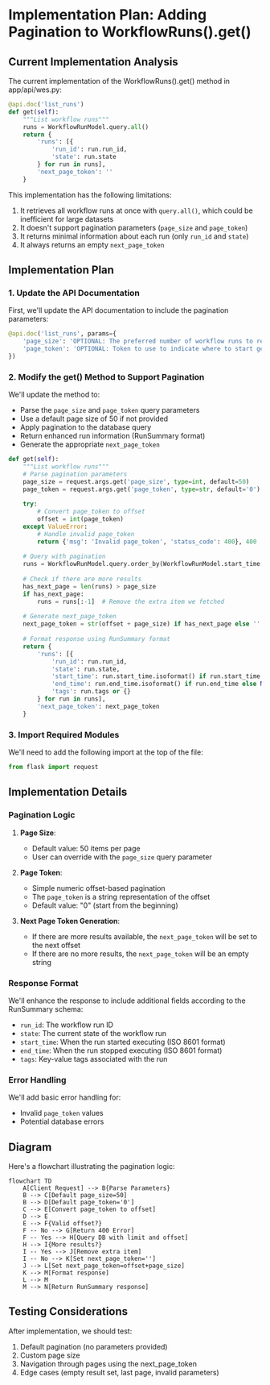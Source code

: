 # Implementation Plan: Adding Pagination to WorkflowRuns().get()

## Current Implementation Analysis

The current implementation of the WorkflowRuns().get() method in app/api/wes.py:
```python
@api.doc('list_runs')
def get(self):
    """List workflow runs"""
    runs = WorkflowRunModel.query.all()
    return {
        'runs': [{
            'run_id': run.run_id,
            'state': run.state
        } for run in runs],
        'next_page_token': ''
    }
```

This implementation has the following limitations:
1. It retrieves all workflow runs at once with `query.all()`, which could be inefficient for large datasets
2. It doesn't support pagination parameters (`page_size` and `page_token`)
3. It returns minimal information about each run (only `run_id` and `state`)
4. It always returns an empty `next_page_token`

## Implementation Plan

### 1. Update the API Documentation

First, we'll update the API documentation to include the pagination parameters:

```python
@api.doc('list_runs', params={
    'page_size': 'OPTIONAL: The preferred number of workflow runs to return in a page.',
    'page_token': 'OPTIONAL: Token to use to indicate where to start getting results.'
})
```

### 2. Modify the get() Method to Support Pagination

We'll update the method to:
- Parse the `page_size` and `page_token` query parameters
- Use a default page size of 50 if not provided
- Apply pagination to the database query
- Return enhanced run information (RunSummary format)
- Generate the appropriate `next_page_token`

```python
def get(self):
    """List workflow runs"""
    # Parse pagination parameters
    page_size = request.args.get('page_size', type=int, default=50)
    page_token = request.args.get('page_token', type=str, default='0')
    
    try:
        # Convert page_token to offset
        offset = int(page_token)
    except ValueError:
        # Handle invalid page_token
        return {'msg': 'Invalid page_token', 'status_code': 400}, 400
    
    # Query with pagination
    runs = WorkflowRunModel.query.order_by(WorkflowRunModel.start_time.desc()).limit(page_size + 1).offset(offset).all()
    
    # Check if there are more results
    has_next_page = len(runs) > page_size
    if has_next_page:
        runs = runs[:-1]  # Remove the extra item we fetched
    
    # Generate next_page_token
    next_page_token = str(offset + page_size) if has_next_page else ''
    
    # Format response using RunSummary format
    return {
        'runs': [{
            'run_id': run.run_id,
            'state': run.state,
            'start_time': run.start_time.isoformat() if run.start_time else None,
            'end_time': run.end_time.isoformat() if run.end_time else None,
            'tags': run.tags or {}
        } for run in runs],
        'next_page_token': next_page_token
    }
```

### 3. Import Required Modules

We'll need to add the following import at the top of the file:

```python
from flask import request
```

## Implementation Details

### Pagination Logic

1. **Page Size**: 
   - Default value: 50 items per page
   - User can override with the `page_size` query parameter

2. **Page Token**:
   - Simple numeric offset-based pagination
   - The `page_token` is a string representation of the offset
   - Default value: "0" (start from the beginning)

3. **Next Page Token Generation**:
   - If there are more results available, the `next_page_token` will be set to the next offset
   - If there are no more results, the `next_page_token` will be an empty string

### Response Format

We'll enhance the response to include additional fields according to the RunSummary schema:
- `run_id`: The workflow run ID
- `state`: The current state of the workflow run
- `start_time`: When the run started executing (ISO 8601 format)
- `end_time`: When the run stopped executing (ISO 8601 format)
- `tags`: Key-value tags associated with the run

### Error Handling

We'll add basic error handling for:
- Invalid `page_token` values
- Potential database errors

## Diagram

Here's a flowchart illustrating the pagination logic:

```mermaid
flowchart TD
    A[Client Request] --> B{Parse Parameters}
    B --> C[Default page_size=50]
    B --> D[Default page_token='0']
    C --> E[Convert page_token to offset]
    D --> E
    E --> F{Valid offset?}
    F -- No --> G[Return 400 Error]
    F -- Yes --> H[Query DB with limit and offset]
    H --> I{More results?}
    I -- Yes --> J[Remove extra item]
    I -- No --> K[Set next_page_token='']
    J --> L[Set next_page_token=offset+page_size]
    K --> M[Format response]
    L --> M
    M --> N[Return RunSummary response]
```

## Testing Considerations

After implementation, we should test:
1. Default pagination (no parameters provided)
2. Custom page size
3. Navigation through pages using the next_page_token
4. Edge cases (empty result set, last page, invalid parameters)